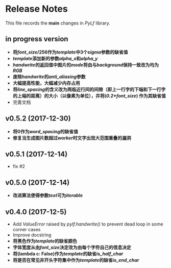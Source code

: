 # Release Notes
This file records the **main** changes in *PyLf* library.

## in progress version
* __将*font_size*/256作为*template*中3个*sigma*参数的缺省值__
* __*template*添加新的参数*alpha\_x*和*alpha\_y*__
* __*handwrite*的返回值中图片的*mode*将由与*background*保持一致改为均为*RGB*__
* __废除*handwrite*的*anti\_aliasing*参数__
* __大幅提高性能，大幅减少内存占用__
* __将*line_spacing*的含义改为两临近行间的间隙（即上一行字的下端和下一行字的上端的距离）的大小（以像素为单位），并将(*0.2\*font_size*)
作为其缺省值__
* 完善文档

## v0.5.2 (2017-12-30)
* **将0作为*word_spacing*的缺省值**
* **修复当生成图片数超过*worker*时文字出现大范围重叠的漏洞**

## v0.5.1 (2017-12-14)
* fix #2

## v0.5.0 (2017-12-14)
* **改进算法使得参数*text*可为*iterable***

## v0.4.0 (2017-12-5)
* Add *ValueError* raised by *pylf.handwrite()* to prevent dead loop in some corner cases
* Improve docstring
* **将黑色作为*template*的缺省颜色**
* **字体宽度从由*font_size*决定改为由每个字符自己的信息决定**
* **将(lambda c: False)作为*template*的缺省*is_half_char***
* **将是否在常见非开头字符集中作为*template*的缺省*is_end_char***
